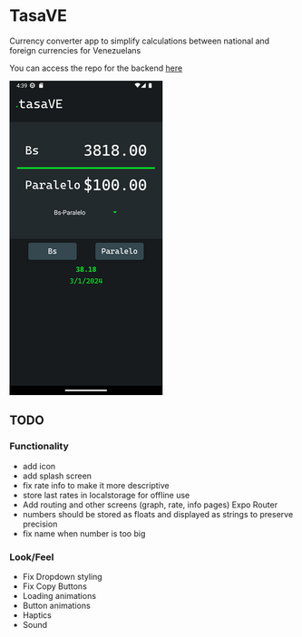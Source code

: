 # TasaVE
Currency converter app to simplify calculations between national and foreign currencies for Venezuelans

You can access the repo for the backend [here](https://github.com/dmorenog01/tasave-native-backend)


![App preview](rsz_app_preview2.png)

## TODO
### Functionality

- add icon
- add splash screen
- fix rate info to make it more descriptive
- store last rates in localstorage for offline use
- Add routing and other screens (graph, rate, info pages) Expo Router
- numbers should be stored as floats and displayed as strings to preserve precision
- fix name when number is too big

### Look/Feel
- Fix Dropdown styling
- Fix Copy Buttons
- Loading animations
- Button animations
- Haptics
- Sound
